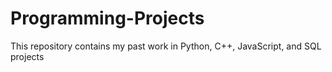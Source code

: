 # Programming-Projects
This repository contains my past work in Python, C++, JavaScript, and SQL projects
